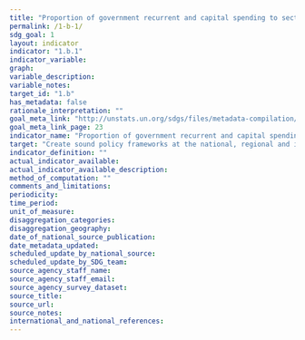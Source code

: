 ```yaml
---
title: "Proportion of government recurrent and capital spending to sectors that disproportionately benefit women, the poor and vulnerable groups"
permalink: /1-b-1/
sdg_goal: 1
layout: indicator
indicator: "1.b.1"
indicator_variable: 
graph: 
variable_description: 
variable_notes: 
target_id: "1.b"
has_metadata: false
rationale_interpretation: ""
goal_meta_link: "http://unstats.un.org/sdgs/files/metadata-compilation/Metadata-Goal-1.pdf"
goal_meta_link_page: 23
indicator_name: "Proportion of government recurrent and capital spending to sectors that disproportionately benefit women, the poor and vulnerable groups"
target: "Create sound policy frameworks at the national, regional and international levels, based on pro-poor and gender sensitive development strategies, to support accelerated investment in poverty eradication actions."
indicator_definition: ""
actual_indicator_available: 
actual_indicator_available_description: 
method_of_computation: ""
comments_and_limitations: 
periodicity: 
time_period: 
unit_of_measure: 
disaggregation_categories: 
disaggregation_geography: 
date_of_national_source_publication: 
date_metadata_updated: 
scheduled_update_by_national_source: 
scheduled_update_by_SDG_team: 
source_agency_staff_name: 
source_agency_staff_email: 
source_agency_survey_dataset: 
source_title: 
source_url: 
source_notes: 
international_and_national_references: 
---
```


